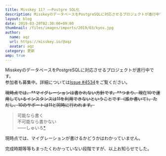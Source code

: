 ```yaml
---
title: Misskey 11? ――Postgre SQL化
description: MisskeyのデータベースをPostgreSQLに対応させるプロジェクトが進行中です。
layout: blog
date: 2019-03-20T02:30:00+09:00
thumbnail: /files/images/imports/2019/03/kyos.jpg
author:
  name: aqz
  url: https://misskey.io/@aqz
  avatar: aqz
category: 更新
amp: true
---
```

MisskeyのデータベースをPostgreSQLに対応させるプロジェクトが進行中です。  
参加者も募集中。詳細については[Issue #4534](https://github.com/syuilo/misskey/issues/4534)をご覧ください。

~~現時点では、**マイグレーションは書かれない方針です。**つまり、現在10で運用しているインスタンスは11を利用できないということです（誰か書いて）。ただし、10のサポートは11と同時に行われます。~~

> 可能なら書く  
> 不可能なら書かない  
> ――しゅいろ[*](https://misskey.io/notes/5c9266b8391759002e05102d)

現時点では、マイグレーションが書けるかどうかはわかっていません。

完成時期等等もまったくわかっていない段階ですが、以上お知らせでした。
